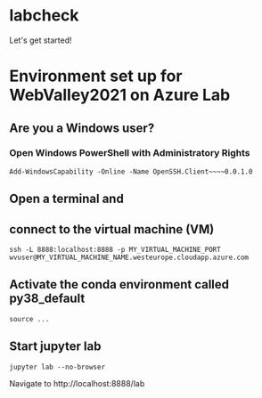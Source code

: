 # labcheck
Let's get started!


# Environment set up for WebValley2021 on Azure Lab

## Are you a Windows user?
### Open Windows PowerShell with Administratory Rights

`Add-WindowsCapability -Online -Name OpenSSH.Client~~~~0.0.1.0`

## Open a terminal and
## connect to the virtual machine (VM)
`ssh -L 8888:localhost:8888 -p MY_VIRTUAL_MACHINE_PORT wvuser@MY_VIRTUAL_MACHINE_NAME.westeurope.cloudapp.azure.com`

## Activate the conda environment called py38_default
`source ...`

## Start jupyter lab
`jupyter lab --no-browser`

Navigate to http://localhost:8888/lab
